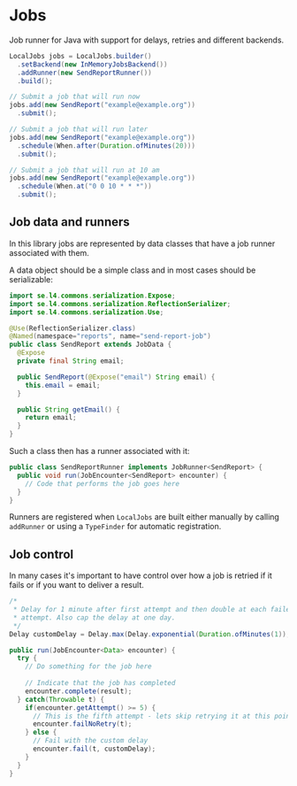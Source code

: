# Jobs

Job runner for Java with support for delays, retries and different backends.

```java
LocalJobs jobs = LocalJobs.builder()
  .setBackend(new InMemoryJobsBackend())
  .addRunner(new SendReportRunner())
  .build();

// Submit a job that will run now
jobs.add(new SendReport("example@example.org"))
  .submit();

// Submit a job that will run later
jobs.add(new SendReport("example@example.org"))
  .schedule(When.after(Duration.ofMinutes(20)))
  .submit();

// Submit a job that will run at 10 am
jobs.add(new SendReport("example@example.org"))
  .schedule(When.at("0 0 10 * * *"))
  .submit();
```

## Job data and runners

In this library jobs are represented by data classes that have a job runner
associated with them.

A data object should be a simple class and in most cases should be serializable:

```java
import se.l4.commons.serialization.Expose;
import se.l4.commons.serialization.ReflectionSerializer;
import se.l4.commons.serialization.Use;

@Use(ReflectionSerializer.class)
@Named(namespace="reports", name="send-report-job")
public class SendReport extends JobData {
  @Expose
  private final String email;

  public SendReport(@Expose("email") String email) {
    this.email = email;
  }

  public String getEmail() {
    return email;
  }
}
```

Such a class then has a runner associated with it:

```java
public class SendReportRunner implements JobRunner<SendReport> {
  public void run(JobEncounter<SendReport> encounter) {
    // Code that performs the job goes here    
  }
}
```

Runners are registered when `LocalJobs` are built either manually by calling
`addRunner` or using a `TypeFinder` for automatic registration.

## Job control

In many cases it's important to have control over how a job is retried if it
fails or if you want to deliver a result.

```java
/* 
 * Delay for 1 minute after first attempt and then double at each failed
 * attempt. Also cap the delay at one day.
 */
Delay customDelay = Delay.max(Delay.exponential(Duration.ofMinutes(1)), Duration.ofDays(1));

public run(JobEncounter<Data> encounter) {
  try {
    // Do something for the job here
    
    // Indicate that the job has completed
    encounter.complete(result);
  } catch(Throwable t) {
    if(encounter.getAttempt() >= 5) {
      // This is the fifth attempt - lets skip retrying it at this point
      encounter.failNoRetry(t);
    } else {
      // Fail with the custom delay
      encounter.fail(t, customDelay);
    }
  }
}
```

